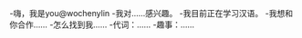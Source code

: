 -嗨，我是you@wochenylin
-我对……感兴趣。
-我目前正在学习汉语。
-我想和你合作……
-怎么找到我……
-代词：……
-趣事：……

<!---
Wochenyin/wochenyin是一个特殊的存储库，因为它的README. Mdyou（这个文件）出现在您的GitHub配置文件中。
您可以单击预览链接查看更改。
--->
